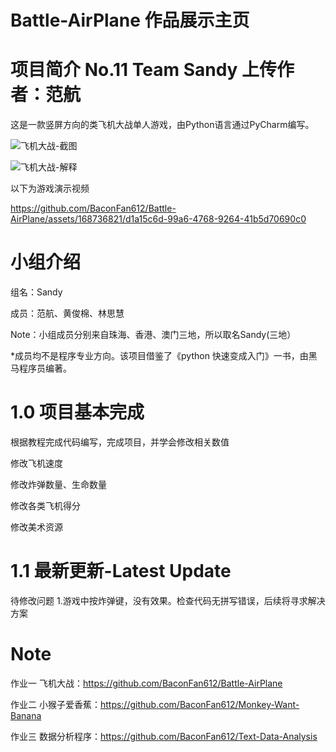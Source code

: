 # Battle-AirPlane 作品展示主页 

# 项目简介 No.11 Team Sandy 上传作者：范航


这是一款竖屏方向的类飞机大战单人游戏，由Python语言通过PyCharm编写。

![飞机大战-截图](https://github.com/BaconFan612/Battle-AirPlane/assets/168736821/225bf802-6c55-45dd-9e50-d0c0a914729e)

![飞机大战-解释](https://github.com/BaconFan612/Battle-AirPlane/assets/168736821/cb8332e6-40bb-4054-bbaa-41909ea15b86)

以下为游戏演示视频


https://github.com/BaconFan612/Battle-AirPlane/assets/168736821/d1a15c6d-99a6-4768-9264-41b5d70690c0


# 小组介绍

组名：Sandy 

成员：范航、黄俊棉、林思慧  

Note：小组成员分别来自珠海、香港、澳门三地，所以取名Sandy(三地） 

*成员均不是程序专业方向。该项目借鉴了《python 快速变成入门》一书，由黑马程序员编著。

# 1.0 项目基本完成
根据教程完成代码编写，完成项目，并学会修改相关数值

修改飞机速度

修改炸弹数量、生命数量

修改各类飞机得分

修改美术资源

# 1.1 最新更新-Latest Update
待修改问题
1.游戏中按炸弹键，没有效果。检查代码无拼写错误，后续将寻求解决方案

# Note

作业一 飞机大战：https://github.com/BaconFan612/Battle-AirPlane

作业二 小猴子爱香蕉：https://github.com/BaconFan612/Monkey-Want-Banana

作业三 数据分析程序：https://github.com/BaconFan612/Text-Data-Analysis
